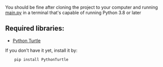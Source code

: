 You should be fine after cloning the project to your computer and running 
<a href="ttps://github.com/scraptechguy/CanonShot/blob/main/main.py" target="_blank">main.py</a> in a terminal that's capable of running Python 3.8 or later

## Required libraries: 

+ <a href="https://pypi.org/project/PythonTurtle/" target="_blank">Python Turtle</a> 
 
If you don't have it yet, install it by:

```sh
    pip install PythonTurtle
```

